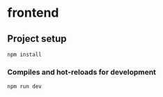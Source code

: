 # frontend

## Project setup

```
npm install
```

### Compiles and hot-reloads for development

```
npm run dev
```
